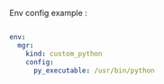 
Env config example :
```yaml

env:
  mgr:
    kind: custom_python
    config:
      py_executable: /usr/bin/python
```
